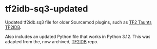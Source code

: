 # tf2idb-sq3-updated
Updated tf2idb.sq3 file for older Sourcemod plugins, such as [TF2 Taunts TF2IDB](https://forums.alliedmods.net/showthread.php?t=293722).

Also includes an updated Python file that works in Python 3.12. This was adapted from the, now archived, [TF2IDB](https://github.com/FlaminSarge/tf2idb) repo.
